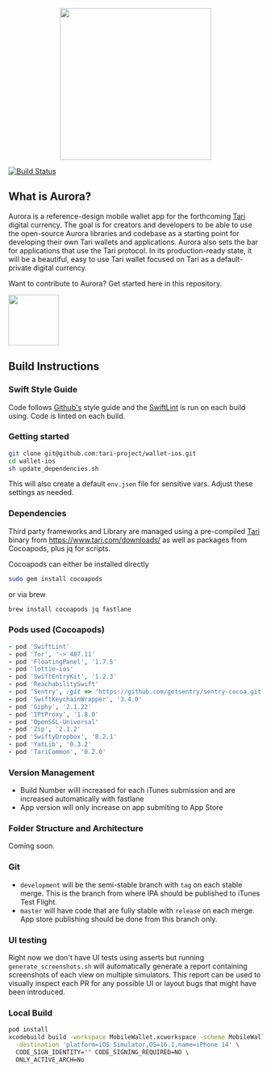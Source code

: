 <p align="center">
  <img width="300" src="https://www.tari.com/assets/img/tari-aurora-logo.svg">
</p>

[![Build Status](https://travis-ci.com/tari-project/wallet-ios.svg?branch=development)](https://travis-ci.com/tari-project/wallet-ios)

## What is Aurora?
Aurora is a reference-design mobile wallet app for the forthcoming [Tari](https://www.tari.com/) digital currency. The goal is for creators and developers to be able to use the open-source Aurora libraries and codebase as a starting point for developing their own Tari wallets and applications. Aurora also sets the bar for applications that use the Tari protocol. In its production-ready state, it will be a beautiful, easy to use Tari wallet focused on Tari as a default-private digital currency.

Want to contribute to Aurora? Get started here in this repository.

<a href="https://apps.apple.com/us/app/tari-aurora/id1503654828" target="_blank"><img width="100" src="https://aurora.tari.com/img/AppStoreButton_large.svg"></a>

## Build Instructions

### Swift Style Guide

Code follows [Github's](https://github.com/github/swift-style-guide) style guide and the [SwiftLint](https://github.com/realm/SwiftLint) is run on each build using. Code is linted on each build.

### Getting started

```bash
git clone git@github.com:tari-project/wallet-ios.git
cd wallet-ios
sh update_dependencies.sh
```

This will also create a default `env.json` file for sensitive vars. Adjust these settings as needed.

### Dependencies

Third party frameworks and Library are managed using a pre-compiled [Tari](https://github.com/tari-project/tari)
binary from https://www.tari.com/downloads/ as well as packages from Cocoapods, plus jq for scripts.

Cocoapods can either be installed directly
```bash
sudo gem install cocoapods
```
or via brew
```bash
brew install cocoapods jq fastlane
```

### Pods used (Cocoapods)

```ruby
- pod 'SwiftLint'
- pod 'Tor', '~> 407.11'
- pod 'FloatingPanel', '1.7.5'
- pod 'lottie-ios'
- pod 'SwiftEntryKit', '1.2.3'
- pod 'ReachabilitySwift'
- pod 'Sentry', :git => 'https://github.com/getsentry/sentry-cocoa.git', :tag => '7.27.1'
- pod 'SwiftKeychainWrapper', '3.4.0'
- pod 'Giphy', '2.1.22'
- pod 'IPtProxy', '1.8.0'
- pod 'OpenSSL-Universal'
- pod 'Zip', '2.1.2'
- pod 'SwiftyDropbox', '8.2.1'
- pod 'YatLib', '0.3.2'
- pod 'TariCommon', '0.2.0'
```

### Version Management

* Build Number willl increased for each iTunes submission and are increased automatically with fastlane
* App version will only increase on app submiting to App Store

### Folder Structure and Architecture

Coming soon.

### Git

- `development` will be the semi-stable branch with `tag` on each stable merge. This is the branch from where IPA should be published to iTunes Test Flight.
- `master` will have code that are fully stable with `release` on each merge. App store publishing should be done from this branch only.

### UI testing

Right now we don't have UI tests using asserts but running `generate_screenshots.sh` will automatically generate a report containing screenshots of each view on multiple simulators. This report can be used to visually inspect each PR for any possible UI or layout bugs that might have been introduced.

### Local Build

```bash
pod install
xcodebuild build -workspace MobileWallet.xcworkspace -scheme MobileWallet \
  -destination 'platform=iOS Simulator,OS=16.1,name=iPhone 14' \
  CODE_SIGN_IDENTITY="" CODE_SIGNING_REQUIRED=NO \
  ONLY_ACTIVE_ARCH=No
```
